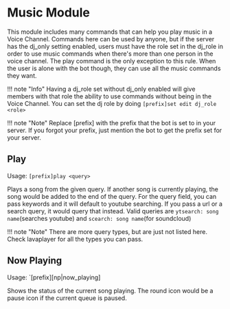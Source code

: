 # Music Module
This module includes many commands that can help you play music in a Voice Channel. Commands here can be used by anyone, but if the server has the dj_only setting enabled, users must have the role set in the dj_role in order to use music commands when there's more than one person in the voice channel. The play command is the only exception to this rule. When the user is alone with the bot though, they can use all the music commands they want.

!!! note "Info" 
    Having a dj_role set without dj_only enabled will give members with that role the ability to use commands without being in the Voice Channel. You can set the dj role by doing `[prefix]set edit dj_role <role>`

!!! note "Note" 
    Replace [prefix] with the prefix that the bot is set to in your server. If you forgot your prefix, just mention the bot to get the prefix set for your server.

## Play
Usage: `[prefix]play <query>`

Plays a song from the given query. If another song is currently playing, the song would be added to the end of the query.
For the query field, you can pass keywords and it will default to youtube searching. If you pass a url or a search query, it would query that instead.
Valid queries are `ytsearch: song name`(searches youtube) and `scearch: song name`(for soundcloud)

!!! note "Note" 
    There are more query types, but are just not listed here. Check lavaplayer for all the types you can pass.

## Now Playing
Usage: `[prefix][np|now_playing]

Shows the status of the current song playing. The round icon would be a pause icon if the current queue is paused.
